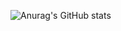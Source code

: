 
![Anurag's GitHub stats](https://github-readme-stats.vercel.app/api?username=anuraghazra&show_icons=true&bg_color=00000000)
